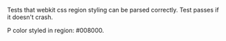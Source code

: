 Tests that webkit css region styling can be parsed correctly. Test passes if it doesn't crash.

P color styled in region: \#008000.

